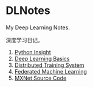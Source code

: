 # DLNotes

My Deep Learning Notes.

深度学习日记。

1. [Python Insight](./Python_Insight.pdf)
2. [Deep Learning Basics](./Deep_Learning_Basics.pdf)
3. [Distributed Training System](./Distributed_Training_System.pdf)
4. [Federated Machine Learning](./Federated_AI.pdf)
5. [MXNet Source Code](./MXNet_Source_Code.pdf)
